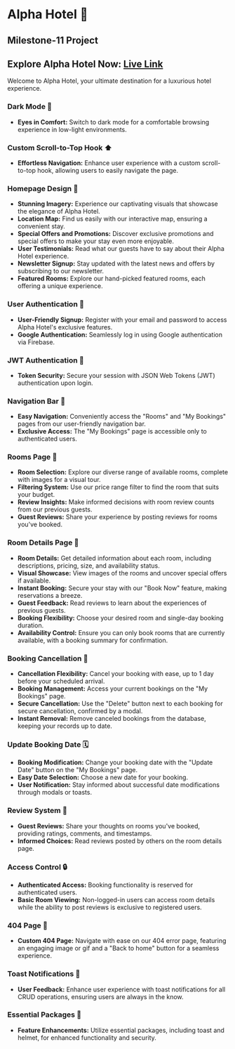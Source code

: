 # Alpha Hotel 🏩

## Milestone-11 Project

## Explore Alpha Hotel Now: [Live Link](https://assignment-11-785f0.web.app/)

Welcome to Alpha Hotel, your ultimate destination for a luxurious hotel experience.

### Dark Mode 🌙
- **Eyes in Comfort:** Switch to dark mode for a comfortable browsing experience in low-light environments.

### Custom Scroll-to-Top Hook ⬆️
- **Effortless Navigation:** Enhance user experience with a custom scroll-to-top hook, allowing users to easily navigate the page.

### Homepage Design 🏡
- **Stunning Imagery:** Experience our captivating visuals that showcase the elegance of Alpha Hotel.
- **Location Map:** Find us easily with our interactive map, ensuring a convenient stay.
- **Special Offers and Promotions:** Discover exclusive promotions and special offers to make your stay even more enjoyable.
- **User Testimonials:** Read what our guests have to say about their Alpha Hotel experience.
- **Newsletter Signup:** Stay updated with the latest news and offers by subscribing to our newsletter.
- **Featured Rooms:** Explore our hand-picked featured rooms, each offering a unique experience.

### User Authentication 📝
- **User-Friendly Signup:** Register with your email and password to access Alpha Hotel's exclusive features.
- **Google Authentication:** Seamlessly log in using Google authentication via Firebase.

### JWT Authentication 🔑
- **Token Security:** Secure your session with JSON Web Tokens (JWT) authentication upon login.

### Navigation Bar 🧭
- **Easy Navigation:** Conveniently access the "Rooms" and "My Bookings" pages from our user-friendly navigation bar.
- **Exclusive Access:** The "My Bookings" page is accessible only to authenticated users.

### Rooms Page 🛌
- **Room Selection:** Explore our diverse range of available rooms, complete with images for a visual tour.
- **Filtering System:** Use our price range filter to find the room that suits your budget.
- **Review Insights:** Make informed decisions with room review counts from our previous guests.
- **Guest Reviews:** Share your experience by posting reviews for rooms you've booked.

### Room Details Page 🏡
- **Room Details:** Get detailed information about each room, including descriptions, pricing, size, and availability status.
- **Visual Showcase:** View images of the rooms and uncover special offers if available.
- **Instant Booking:** Secure your stay with our "Book Now" feature, making reservations a breeze.
- **Guest Feedback:** Read reviews to learn about the experiences of previous guests.
- **Booking Flexibility:** Choose your desired room and single-day booking duration.
- **Availability Control:** Ensure you can only book rooms that are currently available, with a booking summary for confirmation.

### Booking Cancellation 🚫
- **Cancellation Flexibility:** Cancel your booking with ease, up to 1 day before your scheduled arrival.
- **Booking Management:** Access your current bookings on the "My Bookings" page.
- **Secure Cancellation:** Use the "Delete" button next to each booking for secure cancellation, confirmed by a modal.
- **Instant Removal:** Remove canceled bookings from the database, keeping your records up to date.

### Update Booking Date 🗓
- **Booking Modification:** Change your booking date with the "Update Date" button on the "My Bookings" page.
- **Easy Date Selection:** Choose a new date for your booking.
- **User Notification:** Stay informed about successful date modifications through modals or toasts.

### Review System 📝
- **Guest Reviews:** Share your thoughts on rooms you've booked, providing ratings, comments, and timestamps.
- **Informed Choices:** Read reviews posted by others on the room details page.

### Access Control 🔒
- **Authenticated Access:** Booking functionality is reserved for authenticated users.
- **Basic Room Viewing:** Non-logged-in users can access room details while the ability to post reviews is exclusive to registered users.

### 404 Page 🚀
- **Custom 404 Page:** Navigate with ease on our 404 error page, featuring an engaging image or gif and a "Back to home" button for a seamless experience.

### Toast Notifications 📝
- **User Feedback:** Enhance user experience with toast notifications for all CRUD operations, ensuring users are always in the know.

### Essential Packages 🔑
- **Feature Enhancements:** Utilize essential packages, including toast and helmet, for enhanced functionality and security.
